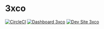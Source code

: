 # 3xco

[![CircleCI](https://circleci.com/gh/TeamTriplo/3xco.svg?style=shield)](https://circleci.com/gh/TeamTriplo/3xco)
[![Dashboard 3xco](https://img.shields.io/badge/dashboard-3xco-yellow.svg)](https://dashboard.pantheon.io/sites/f82eecf6-6e5d-4183-8282-d3b210ef00cf#dev/code)
[![Dev Site 3xco](https://img.shields.io/badge/site-3xco-blue.svg)](http://dev-3xco.pantheonsite.io/)